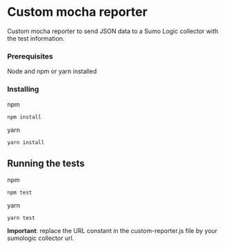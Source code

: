 # Custom mocha reporter

Custom mocha reporter to send JSON data to a Sumo Logic collector with the test information.

### Prerequisites

Node and npm or yarn installed


### Installing

npm

```
npm install
```

yarn

```
yarn install
```

## Running the tests 

npm

```
npm test
```

yarn

```
yarn test
```

**Important**: replace the URL constant in the custom-reporter.js file by your sumologic collector url.
